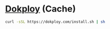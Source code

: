 # [Dokploy](https://github.com/Dokploy/dokploy) (Cache)

```sh
curl -sSL https://dokploy.com/install.sh | sh
```
